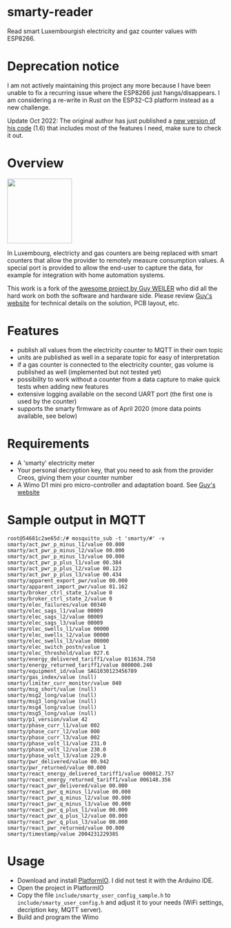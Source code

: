 # smarty-reader

Read smart Luxembourgish electricity and gaz counter values with ESP8266.

# Deprecation notice

I am not actively maintaining this project any more because I have been unable to fix a recurring issue where the ESP8266 just hangs/disappears. I am considering a re-write in Rust on the ESP32-C3 platform instead as a new challenge.

Update Oct 2022: The original author has just published a [new version of his code](https://github.com/weigu1/SmartyReader/tree/main/Arduino/SmartyReader_P1_WiFi) (1.6) that includes most of the features I need, make sure to check it out.

# Overview

<img src="http://weigu.lu/microcontroller/smartyreader/png/smartyreader_1_800.png"  width="150"/>

In Luxembourg, electricty and gas counters are being replaced with smart counters that allow the provider to remotely measure consumption values. A special port is provided to allow the end-user to capture the data, for example for integration with home automation systems.

This work is a fork of the [awesome project by Guy WEILER](http://www.weigu.lu/microcontroller/smartyReader_P1/index.html) who did all the hard work on both the software and hardware side. Please review [Guy's website](http://www.weigu.lu/microcontroller/smartyReader_P1/index.html) for technical details on the solution, PCB layout, etc.

# Features

- publish all values from the electricity counter to MQTT in their own topic
- units are published as well in a separate topic for easy of interpretation
- if a gas counter is connected to the electricity counter, gas volume is published as well (implemented but not tested yet)
- possibility to work without a counter from a data capture to make quick tests when adding new features
- extensive logging available on the second UART port (the first one is used by the counter)
- supports the smarty firmware as of April 2020 (more data points available, see below)


# Requirements

- A 'smarty' electricity meter
- Your personal decryption key, that you need to ask from the provider Creos, giving them your counter number
- A Wimo D1 mini pro micro-controller and adaptation board. See [Guy's website](http://www.weigu.lu/microcontroller/smartyReader_P1/index.html)

# Sample output in MQTT

```
root@54681c2ae65d:/# mosquitto_sub -t 'smarty/#' -v
smarty/act_pwr_p_minus_l1/value 00.000
smarty/act_pwr_p_minus_l2/value 00.000
smarty/act_pwr_p_minus_l3/value 00.000
smarty/act_pwr_p_plus_l1/value 00.384
smarty/act_pwr_p_plus_l2/value 00.123
smarty/act_pwr_p_plus_l3/value 00.434
smarty/apparent_export_pwr/value 00.000
smarty/apparent_import_pwr/value 01.162
smarty/broker_ctrl_state_1/value 0
smarty/broker_ctrl_state_2/value 0
smarty/elec_failures/value 00340
smarty/elec_sags_l1/value 00009
smarty/elec_sags_l2/value 00009
smarty/elec_sags_l3/value 00009
smarty/elec_swells_l1/value 00000
smarty/elec_swells_l2/value 00000
smarty/elec_swells_l3/value 00000
smarty/elec_switch_postn/value 1
smarty/elec_threshold/value 027.6
smarty/energy_delivered_tariff1/value 011634.750
smarty/energy_returned_tariff1/value 000000.240
smarty/equipment_id/value SAG1030123456789
smarty/gas_index/value (null)
smarty/limiter_curr_monitor/value 040
smarty/msg_short/value (null)
smarty/msg2_long/value (null)
smarty/msg3_long/value (null)
smarty/msg4_long/value (null)
smarty/msg5_long/value (null)
smarty/p1_version/value 42
smarty/phase_curr_l1/value 002
smarty/phase_curr_l2/value 000
smarty/phase_curr_l3/value 002
smarty/phase_volt_l1/value 231.0
smarty/phase_volt_l2/value 230.0
smarty/phase_volt_l3/value 229.0
smarty/pwr_delivered/value 00.942
smarty/pwr_returned/value 00.000
smarty/react_energy_delivered_tariff1/value 000012.757
smarty/react_energy_returned_tariff1/value 006148.356
smarty/react_pwr_delivered/value 00.000
smarty/react_pwr_q_minus_l1/value 00.000
smarty/react_pwr_q_minus_l2/value 00.000
smarty/react_pwr_q_minus_l3/value 00.000
smarty/react_pwr_q_plus_l1/value 00.000
smarty/react_pwr_q_plus_l2/value 00.000
smarty/react_pwr_q_plus_l3/value 00.000
smarty/react_pwr_returned/value 00.000
smarty/timestamp/value 200423122938S
```

# Usage

- Download and install [PlatformIO](https://platformio.org/). I did not test it with the Arduino IDE.
- Open the project in PlatformIO
- Copy the file `include/smarty_user_config_sample.h` to `include/smarty_user_config.h` and adjust it to your needs (WiFi settings, decription key, MQTT server).
- Build and program the Wimo

